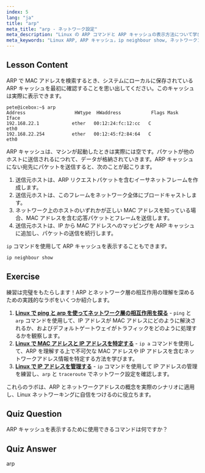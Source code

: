 ```yaml
---
index: 5
lang: "ja"
title: "arp"
meta_title: "arp - ネットワーク設定"
meta_description: "Linux の ARP コマンドと ARP キャッシュの表示方法について学びます。ネットワーク通信における ARP の役割を理解します。ARP の初心者向けガイド。"
meta_keywords: "Linux ARP, ARP キャッシュ，ip neighbour show, ネットワークコマンド，Linux ネットワーキング，初心者向け Linux, Linux チュートリアル"
---
```


## Lesson Content

ARP で MAC アドレスを検索するとき、システムにローカルに保存されている ARP キャッシュを最初に確認することを思い出してください。このキャッシュは実際に表示できます。

```
pete@icebox:~$ arp
Address                  HWtype  HWaddress           Flags Mask            Iface
192.168.22.1            ether   00:12:24:fc:12:cc   C                     eth0
192.168.22.254          ether   00:12:45:f2:84:64   C                     eth0
```

ARP キャッシュは、マシンが起動したときは実際には空です。パケットが他のホストに送信されるにつれて、データが格納されていきます。ARP キャッシュにない宛先にパケットを送信すると、次のことが起こります。

1. 送信元ホストは、ARP リクエストパケットを含むイーサネットフレームを作成します。
2. 送信元ホストは、このフレームをネットワーク全体にブロードキャストします。
3. ネットワーク上のホストのいずれかが正しい MAC アドレスを知っている場合、MAC アドレスを含む応答パケットとフレームを送信します。
4. 送信元ホストは、IP から MAC アドレスへのマッピングを ARP キャッシュに追加し、パケットの送信を続行します。

`ip` コマンドを使用して ARP キャッシュを表示することもできます。

```bash
ip neighbour show
```

## Exercise

練習は完璧をもたらします！ARP とネットワーク層の相互作用の理解を深めるための実践的なラボをいくつか紹介します。

1. **[Linux で ping と arp を使ってネットワーク層の相互作用を探る](https://labex.io/ja/labs/linux-explore-network-layer-interaction-with-ping-and-arp-in-linux-592746)** - `ping` と `arp` コマンドを使用して、IP アドレスが MAC アドレスにどのように解決されるか、およびデフォルトゲートウェイがトラフィックをどのように処理するかを観察します。
2. **[Linux で MAC アドレスと IP アドレスを特定する](https://labex.io/ja/labs/linux-identify-mac-and-ip-addresses-in-linux-592731)** - `ip a` コマンドを使用して、ARP を理解する上で不可欠な MAC アドレスや IP アドレスを含むネットワークアドレス情報を特定する方法を学びます。
3. **[Linux で IP アドレスを管理する](https://labex.io/ja/labs/linux-manage-ip-addressing-in-linux-592736)** - `ip` コマンドを使用して IP アドレスの管理を練習し、`arp` と `traceroute` でネットワーク設定を確認します。

これらのラボは、ARP とネットワークアドレスの概念を実際のシナリオに適用し、Linux ネットワーキングに自信をつけるのに役立ちます。

## Quiz Question

ARP キャッシュを表示するために使用できるコマンドは何ですか？

## Quiz Answer

arp
